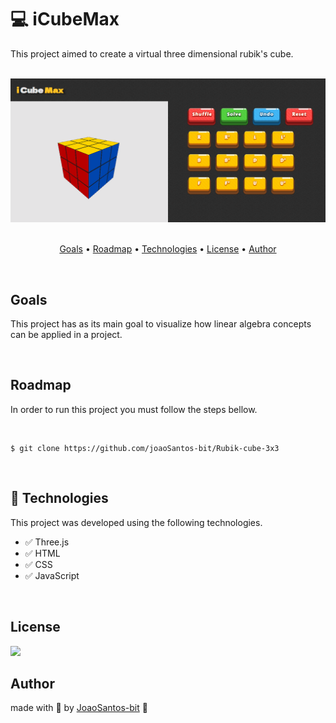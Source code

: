 # :computer: iCubeMax  
<p>This project aimed to create a virtual three dimensional rubik's cube.</p>
<br>


<div align="center">
  <img src="https://github.com/joaoSantos-bit/Rubik-cube-3x3/blob/main/cubomagico.gif" alt="rubik cube introduction gif">
</div>
<br>

<p align="center">
  <a href="#goals">Goals</a> •
  <a href="#roadmap">Roadmap</a> • 
  <a href="#technologies">Technologies</a> • 
  <a href="#license">License</a> • 
  <a href="#author">Author</a>
</p>
<br>

## Goals
<p> This project has as its main goal to visualize how linear algebra concepts can be applied in a project. </p>
<br>

## Roadmap
<p> In order to run this project you must follow the steps bellow. </p>
<br>

~~~Shell
$ git clone https://github.com/joaoSantos-bit/Rubik-cube-3x3
~~~
<br>

## :rocket: Technologies
<p>This project was developed using the following technologies.</p>

* :white_check_mark: Three.js
* :white_check_mark: HTML
* :white_check_mark: CSS
* :white_check_mark: JavaScript
<br>

## License
<img src="https://img.shields.io/github/license/Rocketseat/unform"/>
<br>

## Author
made with :blue_heart: by <a href="https://github.com/joaoSantos-bit">JoaoSantos-bit</a> :wave:
